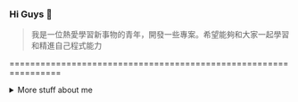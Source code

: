 ### Hi Guys 👋

>我是一位熱愛學習新事物的青年，開發一些專案。希望能夠和大家一起學習和精進自己程式能力

================================================================
<details>
<summary>
  More stuff about me
</summary>

## Quick overview


#### GitHub stats 
<a href="https://github.com/anuraghazra/github-readme-stats">
  <img align="center" src="https://github-readme-stats.anuraghazra1.vercel.app/api?username=Tung1213&show_icons=true&line_height=27&include_all_commits=true" alt="My github stats" />
</a>  



## 技術📜

### 基礎web技術

- JavaScript
- HTML, CSS
- Ajax 應用
- jQuery
- Node.js(基礎應用)
- WordPress
  1. 如何架設網站
  2. 現有的css和html導入後端
- PHP
- MySQL
  1. CRUD操作
- MS-SQL
  1. CRUD操作

### 深度學習技術
- PyTorch ([Microsoft Certified](https://www.youracclaim.com/badges/46b260a8-ef2c-41a3-9f61-aa0920eab84a/public_url))

### 基礎剪輯
- Canva美編
- 剪映剪輯影片、上字幕、特效等

  1. [Notion] (https://www.notion.so/local-d48a7dd7f0da46f8971afb140d94e50b?pvs=4)
  2. [IG] (https://www.instagram.com/fashiongary_12.13)
  3. [TikTOK] (https://www.tiktok.com/@tung.1213)<br>
(作品在我的連結裡唷~~ )

### 基礎爬蟲
- beautifulsoup爬取靜態網頁資料
- selenium爬取動態資料



### 外語能力 🌐

| Language      | Proficiency                                                               |
| ------------- | ------------------------------------------------------------------------- |
| English (duh) | TOEIC 720 ([TOEIC certified](https://drive.google.com/file/d/1eIucfgor3ViXsuhbbEl2ZgvcxbirENKs/view?usp=drive_link))          |
                                                      

### 目前進度 📚

- 提升自己程式能力
- 持續開發深度學習專案




</details>


<!--
**Tung1213/Tung1213** is a ✨ _special_ ✨ repository because its `README.md` (this file) appears on your GitHub profile.

Here are some ideas to get you started:

- 🔭 I’m currently working on ...
- 🌱 I’m currently learning ...
- 👯 I’m looking to collaborate on ...
- 🤔 I’m looking for help with ...
- 💬 Ask me about ...
- 📫 How to reach me: ...
- 😄 Pronouns: ...
- ⚡ Fun fact: ...
-->
